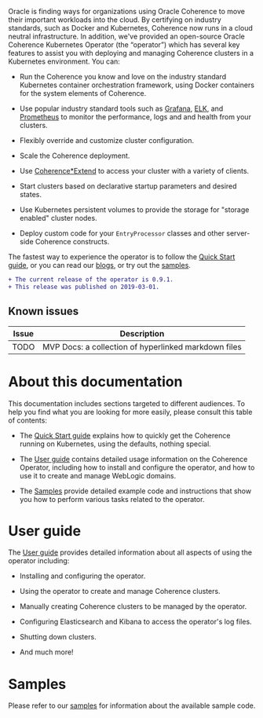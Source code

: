 <!--
Copyright 2018, Oracle Corporation and/or its affiliates.
All rights reserved.  Licensed under the Universal
Permissive License v 1.0 as shown at
http://oss.oracle.com/licenses/upl.

-->

Oracle is finding ways for organizations using Oracle Coherence to move
their important workloads into the cloud. By certifying on industry
standards, such as Docker and Kubernetes, Coherence now runs in a cloud
neutral infrastructure. In addition, we've provided an open-source
Oracle Coherence Kubernetes Operator (the “operator”) which has several
key features to assist you with deploying and managing Coherence
clusters in a Kubernetes environment. You can:

* Run the Coherence you know and love on the industry standard
  Kubernetes container orchestration framework, using Docker containers
  for the system elements of Coherence.

* Use popular industry standard tools such as
  [Grafana](https://grafana.com/),
  [ELK](https://www.elastic.co/elk-stack), and
  [Prometheus](https://prometheus.io/) to monitor the performance,
  logs and and health from your clusters.

* Flexibly override and customize cluster configuration.

* Scale the Coherence deployment.

* Use
  [Coherence*Extend](https://docs.oracle.com/middleware/12213/coherence/develop-remote-clients/building-your-first-extend-application.htm#COHCG5033)
  to access your cluster with a variety of clients.

* Start clusters based on declarative startup parameters and desired
  states.

* Use Kubernetes persistent volumes to provide the storage for "storage
enabled" cluster nodes.

* Deploy custom code for your `EntryProcessor` classes and other
server-side Coherence constructs.

The fastest way to experience the operator is to follow the
[Quick Start guide](docs/quickstart.md), or you can read our
[blogs](https://blogs.oracle.com/weblogicserver/how-to-weblogic-server-on-kubernetes),
or try out the [samples](docs/samples/README.md).

```diff
+ The current release of the operator is 0.9.1.
+ This release was published on 2019-03-01.
```

## Known issues

| Issue | Description |
|-------|-------------|
| TODO | MVP Docs: a collection of hyperlinked markdown files |

<!--
Operator version 0.1.0
Documentation for the 0.1.0 release of the operator is
available [here](docs/0.1.0/README.md).

Backward compatibility guidelines
PENDING
-->

# About this documentation

This documentation includes sections targeted to different audiences.
To help you find what you are looking for more easily, please consult
this table of contents:

* The [Quick Start guide](docs/quickstart.md) explains how to
  quickly get the Coherence running on Kubernetes, using the defaults,
  nothing special.

* The [User guide](docs/user-guide.md) contains detailed usage
  information on the Coherence Operator, including how to install and
  configure the operator, and how to use it to create and manage
  WebLogic domains.

* The [Samples](docs/samples/README.md) provide detailed example
  code and instructions that show you how to perform various tasks
  related to the operator.

<!--
* The [Developer guide](docs/developer.md) provides details for people
  who want to understand how the operator is built, tested, and so
  on. Those who wish to contribute to the operator code will find useful
  information here.  This section also includes API documentation
  (Javadoc) and Swagger/OpenAPI documentation for the REST APIs.

* The [Contributing](#contributing-to-the-operator) section provides information about contribution requirements.
-->

# User guide

The [User guide](docs/user-guide.md) provides detailed information
about all aspects of using the operator including:

* Installing and configuring the operator.

* Using the operator to create and manage Coherence clusters.

* Manually creating Coherence clusters to be managed by the operator.

* Configuring Elasticsearch and Kibana to access the operator's log files.

* Shutting down clusters.

* And much more!

# Samples

Please refer to our [samples](docs/samples/README.md) for
information about the available sample code.

<!--
Need more help? Have a suggestion? Come and say "Hello!"

We have a **public Slack channel** where you can get in
touch with us to ask questions about using the operator or
give us feedback or suggestions about what features and
improvements you would like to see.  We would love to hear
from you. To join our channel, please
[visit this site to get an invitation](https://weblogic-slack-inviter.herokuapp.com/).
The invitation email will include details of how to access
our Slack workspace.  After you are logged in, please come
to `#operator` and say, "hello!"

-->
